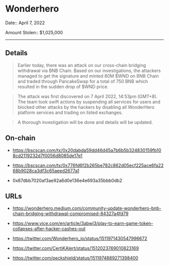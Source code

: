 # Wonderhero

Date:: April 7, 2022

Amount Stolen:: $1,025,000


---


## Details

> Earlier today, there was an attack on our cross-chain bridging withdrawal via BNB Chain. Based on our investigations, the attackers managed to get the signature and minted 80M $WND on BNB Chain and traded through PancakeSwap for a total of 750 BNB which resulted in the sudden drop of $WND price.

> The attack was first discovered on 7 April 2022, 14:53pm (GMT+8). The team took swift actions by suspending all services for users and blocked other attacks by the hackers by disabling all WonderHero platform services and trading on listed exchanges.

> A thorough investigation will be done and details will be updated.


## On-chain

- https://bscscan.com/tx/0x20dabda59dd46d45a7b6b5b324830159fb108cd2119232d7f0056d8085de17e1

- https://bscscan.com/tx/0x776fd6f2b265be782c862d05ecf225ace6fa2268b9028ca3df3c65aeed2677a1

- 0x67dbb7020af3ae92a6d0e136e4e693a35bbb0db2




## URLs

- https://wonderhero.medium.com/community-update-wonderhero-bnb-chain-bridging-withdrawal-compromised-84327a4fd79

- https://www.vice.com/en/article/3abwj3/play-to-earn-game-token-collapses-after-hacker-cashes-out

- https://twitter.com/Wonderhero_io/status/1511971430547996672

- https://twitter.com/CertiKAlert/status/1512023769010823169

- https://twitter.com/peckshield/status/1511974889271398400